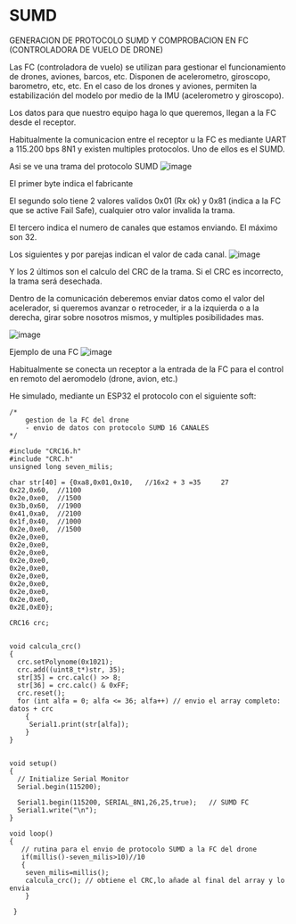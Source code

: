 # SUMD
GENERACION DE PROTOCOLO SUMD Y COMPROBACION EN FC (CONTROLADORA DE VUELO DE DRONE)

Las FC (controladora de vuelo) se utilizan para gestionar el funcionamiento de drones, aviones, barcos, etc. Disponen de acelerometro, giroscopo, barometro, etc, etc.
En el caso de los drones y aviones, permiten la estabilización del modelo por medio de la IMU (acelerometro y giroscopo).

Los datos para que nuestro equipo haga lo que queremos, llegan a la FC desde el receptor. 

Habitualmente la comunicacion entre el receptor u la FC es mediante UART a 115.200 bps 8N1 y existen multiples protocolos. Uno de ellos es el SUMD.

Asi se ve una trama del protocolo SUMD
![image](https://github.com/redmilenium/SUMD/assets/48222471/6684be81-f879-4d13-aa7c-cbf37fb2c543)

El primer byte indica el fabricante

El segundo solo tiene 2 valores validos 0x01 (Rx ok) y 0x81 (indica a la FC que se active Fail Safe), cualquier otro valor invalida la trama.

El tercero indica el numero de canales que estamos enviando. El máximo son 32. 

Los siguientes y por parejas indican el valor de cada canal.
![image](https://github.com/redmilenium/SUMD/assets/48222471/d3f150a5-a479-450f-b6e7-30b12788469b)

Y los 2 últimos son el calculo del CRC de la trama. Si el CRC es incorrecto, la trama será desechada.

Dentro de la comunicación deberemos enviar datos como el valor del acelerador, si queremos avanzar o retroceder, ir a la izquierda o a la derecha, girar sobre nosotros mismos, y multiples posibilidades mas.

![image](https://github.com/redmilenium/SUMD/assets/48222471/4e02af22-0013-4e3b-9e83-98b5ba68169a)

Ejemplo de una FC
![image](https://github.com/redmilenium/SUMD/assets/48222471/d6d00baa-defd-4236-8f48-c92592b5d460)

Habitualmente se conecta un receptor a la entrada de la FC para el control en remoto del aeromodelo (drone, avion, etc.)

He simulado, mediante un ESP32 el protocolo con el siguiente soft:

```
/*
    gestion de la FC del drone
    - envio de datos con protocolo SUMD 16 CANALES
*/

#include "CRC16.h"
#include "CRC.h"
unsigned long seven_milis;

char str[40] = {0xa8,0x01,0x10,   //16x2 + 3 =35     27
0x22,0x60,  //1100
0x2e,0xe0,  //1500
0x3b,0x60,  //1900
0x41,0xa0,  //2100
0x1f,0x40,  //1000
0x2e,0xe0,  //1500
0x2e,0xe0,
0x2e,0xe0,
0x2e,0xe0,
0x2e,0xe0,
0x2e,0xe0,
0x2e,0xe0,
0x2e,0xe0,
0x2e,0xe0,
0x2e,0xe0,
0x2E,0xE0};

CRC16 crc;


void calcula_crc()
{
  crc.setPolynome(0x1021);
  crc.add((uint8_t*)str, 35);
  str[35] = crc.calc() >> 8;
  str[36] = crc.calc() & 0xFF;  
  crc.reset();
  for (int alfa = 0; alfa <= 36; alfa++) // envio el array completo: datos + crc
    {
     Serial1.print(str[alfa]);
    }
}

 
void setup() 
{
  // Initialize Serial Monitor
  Serial.begin(115200);

  Serial1.begin(115200, SERIAL_8N1,26,25,true);   // SUMD FC
  Serial1.write("\n");
}
 
void loop() 
{
   // rutina para el envio de protocolo SUMD a la FC del drone 
   if(millis()-seven_milis>10)//10
   {
    seven_milis=millis();
    calcula_crc(); // obtiene el CRC,lo añade al final del array y lo envia
    }
   
 }

```


